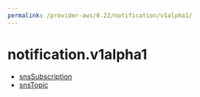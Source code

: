 ```yaml
---
permalink: /provider-aws/0.22/notification/v1alpha1/
---
```


# notification.v1alpha1



* [snsSubscription](snsSubscription.md)
* [snsTopic](snsTopic.md)
